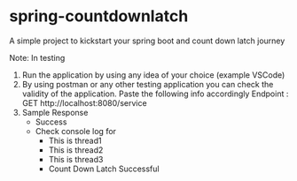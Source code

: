 # spring-countdownlatch
A simple project to kickstart your spring boot and count down latch journey

Note: In testing
1. Run the application by using any idea of your choice (example VSCode)
2. By using postman or any other testing application you can check the validity of the application. Paste the following info accordingly
   Endpoint :
     GET http://localhost:8080/service
4. Sample Response
   - Success
   - Check console log for
     - This is thread1
     - This is thread2
     - This is thread3
     - Count Down Latch Successful
